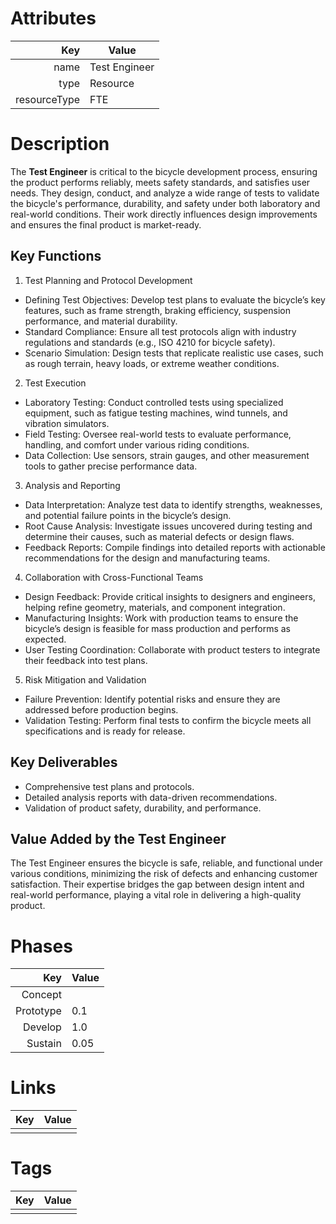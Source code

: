 # Attributes

| Key                       | Value                |
| ------------------------: | -------------------- |
| name                      | Test Engineer                 |
| type                      | Resource    |
| resourceType              | FTE     |

# Description

The **Test Engineer** is critical to the bicycle development process, ensuring the product performs reliably, meets safety standards, and satisfies user needs. They design, conduct, and analyze a wide range of tests to validate the bicycle's performance, durability, and safety under both laboratory and real-world conditions. Their work directly influences design improvements and ensures the final product is market-ready.

## Key Functions
1. Test Planning and Protocol Development
- Defining Test Objectives: Develop test plans to evaluate the bicycle’s key features, such as frame strength, braking efficiency, suspension performance, and material durability.
- Standard Compliance: Ensure all test protocols align with industry regulations and standards (e.g., ISO 4210 for bicycle safety).
- Scenario Simulation: Design tests that replicate realistic use cases, such as rough terrain, heavy loads, or extreme weather conditions.
2. Test Execution
- Laboratory Testing: Conduct controlled tests using specialized equipment, such as fatigue testing machines, wind tunnels, and vibration simulators.
- Field Testing: Oversee real-world tests to evaluate performance, handling, and comfort under various riding conditions.
- Data Collection: Use sensors, strain gauges, and other measurement tools to gather precise performance data.
3. Analysis and Reporting
- Data Interpretation: Analyze test data to identify strengths, weaknesses, and potential failure points in the bicycle’s design.
- Root Cause Analysis: Investigate issues uncovered during testing and determine their causes, such as material defects or design flaws.
- Feedback Reports: Compile findings into detailed reports with actionable recommendations for the design and manufacturing teams.
4. Collaboration with Cross-Functional Teams
- Design Feedback: Provide critical insights to designers and engineers, helping refine geometry, materials, and component integration.
- Manufacturing Insights: Work with production teams to ensure the bicycle’s design is feasible for mass production and performs as expected.
- User Testing Coordination: Collaborate with product testers to integrate their feedback into test plans.
5. Risk Mitigation and Validation
- Failure Prevention: Identify potential risks and ensure they are addressed before production begins.
- Validation Testing: Perform final tests to confirm the bicycle meets all specifications and is ready for release.

## Key Deliverables
- Comprehensive test plans and protocols.
- Detailed analysis reports with data-driven recommendations.
- Validation of product safety, durability, and performance.

## Value Added by the Test Engineer
The Test Engineer ensures the bicycle is safe, reliable, and functional under various conditions, minimizing the risk of defects and enhancing customer satisfaction. Their expertise bridges the gap between design intent and real-world performance, playing a vital role in delivering a high-quality product.

# Phases

| Key                       | Value                |
| ------------------------: | -------------------- |
| Concept                   |                      |
| Prototype                 | 0.1                     |
| Develop                   | 1.0                     |
| Sustain                   | 0.05                     |

# Links

| Key                       | Value                |
| ------------------------: | -------------------- |
|                           |                      |

# Tags

| Key                       | Value                |
| ------------------------: | -------------------- |
|                           |                      |